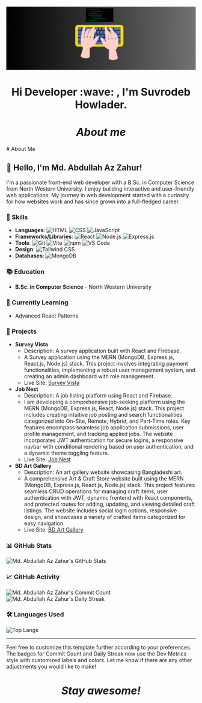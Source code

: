 ![Social banner for Suvrodeb Howlader](assets/GitHub.gif)

<h1 align='center'> Hi Developer :wave: , I'm Suvrodeb Howlader.</h1>

<h1 align='center'><i>About me</i></h1>
<p>
# About Me

## 👋 Hello, I'm Md. Abdullah Az Zahur!

I'm a passionate front-end web developer with a B.Sc. in Computer Science from North Western University. I enjoy building interactive and user-friendly web applications. My journey in web development started with a curiosity for how websites work and has since grown into a full-fledged career.

### 🌟 Skills

- **Languages**:
  ![HTML](https://img.shields.io/badge/HTML-E34F26?style=for-the-badge&logo=html5&logoColor=white)
  ![CSS](https://img.shields.io/badge/CSS-1572B6?style=for-the-badge&logo=css3&logoColor=white)
  ![JavaScript](https://img.shields.io/badge/JavaScript-F7DF1E?style=for-the-badge&logo=javascript&logoColor=black)
- **Frameworks/Libraries**:
  ![React](https://img.shields.io/badge/React-20232A?style=for-the-badge&logo=react&logoColor=61DAFB)
  ![Node.js](https://img.shields.io/badge/Node.js-339933?style=for-the-badge&logo=nodedotjs&logoColor=white)
  ![Express.js](https://img.shields.io/badge/Express.js-000000?style=for-the-badge&logo=express&logoColor=white)
- **Tools**:
  ![Git](https://img.shields.io/badge/Git-F05032?style=for-the-badge&logo=git&logoColor=white)
  ![Vite](https://img.shields.io/badge/Vite-646CFF?style=for-the-badge&logo=vite&logoColor=white)
  ![npm](https://img.shields.io/badge/npm-CB3837?style=for-the-badge&logo=npm&logoColor=white)
  ![VS Code](https://img.shields.io/badge/VS_Code-0078D4?style=for-the-badge&logo=visualstudiocode&logoColor=white)
- **Design**:
  ![Tailwind CSS](https://img.shields.io/badge/Tailwind_CSS-38B2AC?style=for-the-badge&logo=tailwindcss&logoColor=white)
- **Databases**:
  ![MongoDB](https://img.shields.io/badge/MongoDB-4EA94B?style=for-the-badge&logo=mongodb&logoColor=white)

### 📚 Education

- **B.Sc. in Computer Science** - North Western University

### 🌱 Currently Learning

- Advanced React Patterns

### 💼 Projects

- **Survey Vista**
  - Description: A survey application built with React and Firebase.
  - A Survey application using the MERN (MongoDB, Express.js, React.js, Node.js) stack. This project involves integrating payment functionalities, implementing a robust user management system, and creating an admin dashboard with role management.
  - Live Site: [Survey Vista](https://survey-vista.web.app/)
- **Job Nest**
  - Description: A job listing platform using React and Firebase.
  - I am developing a comprehensive job-seeking platform using the MERN (MongoDB, Express.js, React, Node.js) stack. This project includes creating intuitive job posting and search functionalities categorized into On-Site, Remote, Hybrid, and Part-Time roles. Key features encompass seamless job application submissions, user profile management, and tracking applied jobs. The website incorporates JWT authentication for secure logins, a responsive navbar with conditional rendering based on user authentication, and a dynamic theme toggling feature.
  - Live Site: [Job Nest](https://job-nest-391e1.web.app/)
- **BD Art Gallery**
  - Description: An art gallery website showcasing Bangladeshi art.
  - A comprehensive Art & Craft Store website built using the MERN (MongoDB, Express.js, React.js, Node.js) stack. This project features seamless CRUD operations for managing craft items, user authentication with JWT, dynamic frontend with React components, and protected routes for adding, updating, and viewing detailed craft listings. The website includes social login options, responsive design, and showcases a variety of crafted items categorized for easy navigation.
  - Live Site: [BD Art Gallery](https://bd-art-gallery.firebaseapp.com/)

### 📊 GitHub Stats

![Md. Abdullah Az Zahur's GitHub Stats](https://github-readme-stats.vercel.app/api?username=Abdullah-Az-Zahur&show_icons=true&theme=radical)

### 📈 GitHub Activity

![Md. Abdullah Az Zahur's Commit Count](https://img.shields.io/github/commit-activity/m/Abdullah-Az-Zahur/Abdullah-Az-Zahur?style=for-the-badge&label=Commit%20Count&color=blue)
![Md. Abdullah Az Zahur's Daily Streak](https://img.shields.io/github/commit-activity/w/Abdullah-Az-Zahur/Abdullah-Az-Zahur?style=for-the-badge&label=Daily%20Streak&color=green)

### 🛠️ Languages Used

![Top Langs](https://github-readme-stats.vercel.app/api/top-langs/?username=Abdullah-Az-Zahur&layout=compact&theme=radical)

---

Feel free to customize this template further according to your preferences. The badges for Commit Count and Daily Streak now use the Dev Metrics style with customized labels and colors. Let me know if there are any other adjustments you would like to make!

</p>

<h1 align='center'><i>Stay awesome!</i></h1>
